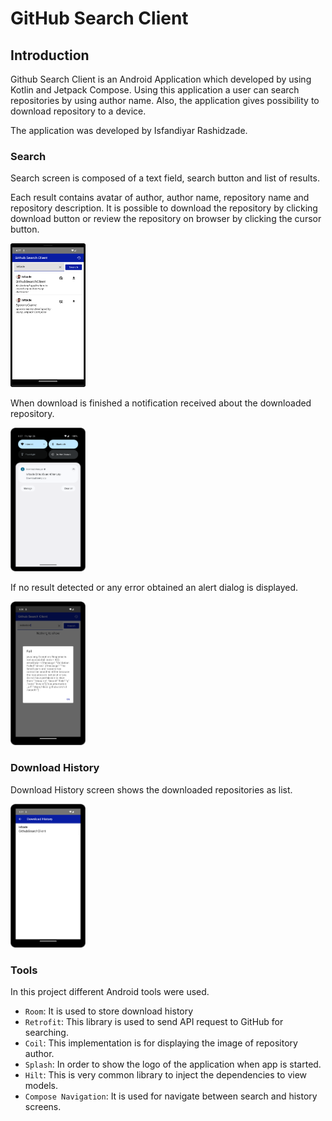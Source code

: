 # GitHub Search Client
## Introduction
Github Search Client is an Android Application which developed by using Kotlin and Jetpack Compose.
Using this application a user can search repositories by using author name.
Also, the application gives possibility to download repository to a device.

The application was developed by Isfandiyar Rashidzade.

### Search
Search screen is composed of a text field, search button and list of results.

Each result contains avatar of author, author name, repository name and repository description.
It is possible to download the repository by clicking download button or review the repository on browser by clicking the cursor button.

<img src="./ss/1.png" alt="drawing" width="120" height="230"/>

When download is finished a notification received about the downloaded repository.

<img src="./ss/2.png" alt="drawing" width="120" height="230"/>

If no result detected or any error obtained an alert dialog is displayed.

<img src="./ss/4.png" alt="drawing" width="120" height="230"/>

### Download History
Download History screen shows the downloaded repositories as list.

<img src="./ss/3.png" alt="drawing" width="120" height="230"/>

### Tools
In this project different Android tools were used.
- `Room`: It is used to store download history
- `Retrofit`: This library is used to send API request to GitHub for searching.
- `Coil`: This implementation is for displaying the image of repository author.
- `Splash`: In order to show the logo of the application when app is started.
- `Hilt`: This is very common library to inject the dependencies to view models.
- `Compose Navigation`: It is used for navigate between search and history screens.